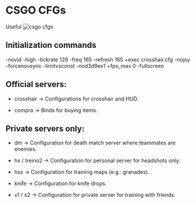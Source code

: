 # CSGO CFGs
Useful ![csgo](https://img.shields.io/badge/Counter%20Strike%20Global%20Offensive-000000?style=for-the-badge&logo=counterstrike&logoColor=white) cfgs

## Initialization commands

-novid -high -tickrate 128 -freq 165 -refresh 165 +exec crosshair.cfg -nojoy -forcenovsync -limitvsconst -nod3d9ex1 +fps_max 0 -fullscreen

## Official servers:

* crosshair → Configurations for crosshair and HUD.

* compra → Binds for buying items.

## Private servers only:

* dm → Configuration for death match server where teammates are enemies.

* hs / treino2 → Configuration for personal server for headshots only.

* hss → Configuration for training maps (e.g.: granades).

* knife → Configuration for knife drops.

* x1 / x2 → Configuration for private server for training with friends.
